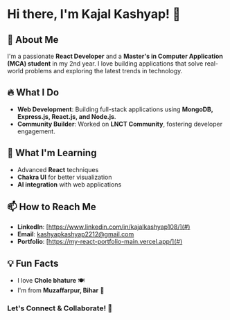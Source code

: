 # Hi there, I'm Kajal Kashyap! 👋

## 🚀 About Me
I'm a passionate **React Developer** and a **Master's in Computer Application (MCA) student** in my 2nd year. I love building applications that solve real-world problems and exploring the latest trends in technology.

## 🔥 What I Do
- **Web Development**: Building full-stack applications using **MongoDB, Express.js, React.js, and Node.js**.
- **Community Builder**: Worked on **LNCT Community**, fostering developer engagement.

## 🌱 What I'm Learning
- Advanced **React** techniques
- **Chakra UI** for better visualization
- **AI integration** with web applications

## 📫 How to Reach Me
- **LinkedIn**: [https://www.linkedin.com/in/kajalkashyap108/](#)
- **Email**: kashyapkashyap2212@gmail.com
- **Portfolio**: [https://my-react-portfolio-main.vercel.app/](#)

## 💡 Fun Facts
- I love **Chole bhature** 🍽️
- I'm from **Muzaffarpur, Bihar** 🏡

### Let's Connect & Collaborate! 🚀

